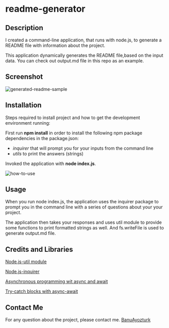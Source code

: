 # readme-generator

## Description

I created a command-line application, that runs with node.js, to generate a README file with information about the project.

This application dynamically generates the README file,based on the input data. You can check out output.md file in this repo as an example.

## Screenshot

![generated-readme-sample](./images/screenshot.gif)

## Installation 

Steps required to install project and how to get the development environment running:

First run **npm install** in order to install the following npm package dependencies in the package.json:

- <i>inquirer</i> that will prompt you for your inputs from the command line
- <i>utils</i> to print the answers (strings) 

Invoked the application with **node index.js**.

![how-to-use](./images/screenrecording.png)

## Usage

When you run node index.js, the application uses the inquirer package to prompt you in the command line with a series of questions about your your project.

The application then takes your responses and uses util module to provide some functions to print formatted strings as well. And fs.writeFile is used to generate output.md file. 

## Credits and Libraries

 [Node.js-util module](https://www.w3resource.com/node.js/nodejs-utility.php)

 [Node.js-inquirer](https://www.npmjs.com/package/inquirer)

 [Asynchronous programming wit async and await](https://developer.mozilla.org/en-US/docs/Learn/JavaScript/Asynchronous/Async_await)

 [Try-catch blocks with async-await](https://stackoverflow.com/questions/40884153/try-catch-blocks-with-async-await)

 ## Contact Me
For any question about the project, please contact me.
[BanuAyozturk](mailto:bnyksl@gmail.com)





